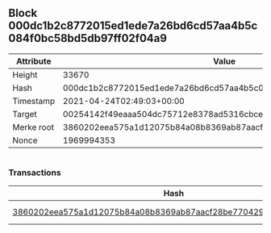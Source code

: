 ## Block 000dc1b2c8772015ed1ede7a26bd6cd57aa4b5c084f0bc58bd5db97ff02f04a9

Attribute | Value
--- | ---
Height | 33670
Hash | 000dc1b2c8772015ed1ede7a26bd6cd57aa4b5c084f0bc58bd5db97ff02f04a9
Timestamp | 2021-04-24T02:49:03+00:00
Target | 00254142f49eaaa504dc75712e8378ad5316cbcead634704b3734b6271167cc4
Merke root | 3860202eea575a1d12075b84a08b8369ab87aacf28be770429b49dd0729a587c
Nonce | 1969994353

```

```

### Transactions

Hash | Amount
--- | ---
[3860202eea575a1d12075b84a08b8369ab87aacf28be770429b49dd0729a587c](3860202eea575a1d12075b84a08b8369ab87aacf28be770429b49dd0729a587c.md) | 10.00000000 SKEPTI 
